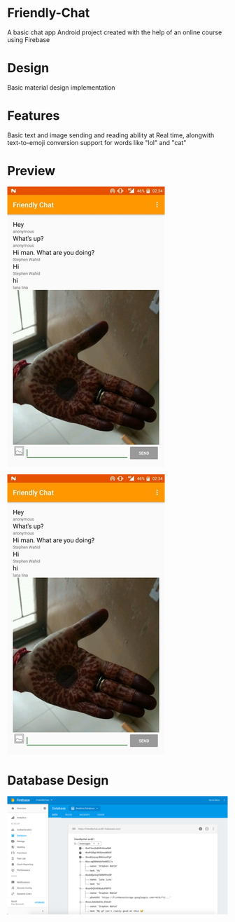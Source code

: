# Friendly-Chat

A basic chat app Android project created with the help of an online course using Firebase

# Design

Basic material design implementation

# Features

Basic text and image sending and reading ability at Real time, alongwith text-to-emoji conversion support for words like "lol" and "cat"

# Preview

![alt text](ss1.jpg?raw=true "User interface - 1")

![alt text](ss1.jpg?raw=true "User interface - 2")

# Database Design

![alt text](ss3.jpg?raw=true "Database Design")
